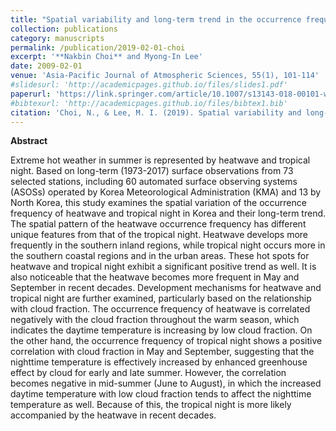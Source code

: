 ```yaml
---
title: "Spatial variability and long-term trend in the occurrence frequency of heatwave and tropical night in Korea"
collection: publications
category: manuscripts
permalink: /publication/2019-02-01-choi
excerpt: '**Nakbin Choi** and Myong-In Lee'
date: 2009-02-01
venue: 'Asia-Pacific Journal of Atmospheric Sciences, 55(1), 101-114'
#slidesurl: 'http://academicpages.github.io/files/slides1.pdf'
paperurl: 'https://link.springer.com/article/10.1007/s13143-018-00101-w'
#bibtexurl: 'http://academicpages.github.io/files/bibtex1.bib'
citation: 'Choi, N., & Lee, M. I. (2019). Spatial variability and long-term trend in the occurrence frequency of heatwave and tropical night in Korea. Asia-Pacific Journal of Atmospheric Sciences, 55, 101-114.'
---
```


**Abstract**

Extreme hot weather in summer is represented by heatwave and tropical night. Based on long-term (1973-2017) surface observations from 73 selected stations, including 60 automated surface observing systems (ASOSs) operated by Korea Meteorological Administration (KMA) and 13 by North Korea, this study examines the spatial variation of the occurrence frequency of heatwave and tropical night in Korea and their long-term trend. The spatial pattern of the heatwave occurrence frequency has different unique features from that of the tropical night. Heatwave develops more frequently in the southern inland regions, while tropical night occurs more in the southern coastal regions and in the urban areas. These hot spots for heatwave and tropical night exhibit a significant positive trend as well. It is also noticeable that the heatwave becomes more frequent in May and September in recent decades. Development mechanisms for heatwave and tropical night are further examined, particularly based on the relationship with cloud fraction. The occurrence frequency of heatwave is correlated negatively with the cloud fraction throughout the warm season, which indicates the daytime temperature is increasing by low cloud fraction. On the other hand, the occurrence frequency of tropical night shows a positive correlation with cloud fraction in May and September, suggesting that the nighttime temperature is effectively increased by enhanced greenhouse effect by cloud for early and late summer. However, the correlation becomes negative in mid-summer (June to August), in which the increased daytime temperature with low cloud fraction tends to affect the nighttime temperature as well. Because of this, the tropical night is more likely accompanied by the heatwave in recent decades.
